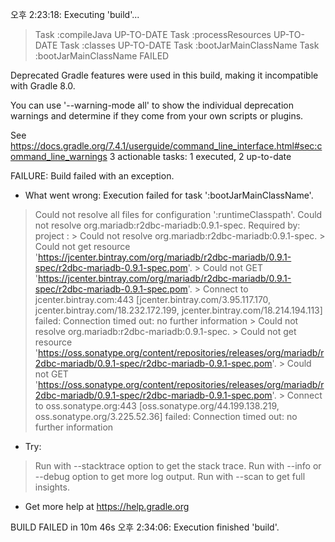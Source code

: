 오후 2:23:18: Executing 'build'...

> Task :compileJava UP-TO-DATE
> Task :processResources UP-TO-DATE
> Task :classes UP-TO-DATE
> Task :bootJarMainClassName
> Task :bootJarMainClassName FAILED

Deprecated Gradle features were used in this build, making it incompatible with Gradle 8.0.

You can use '--warning-mode all' to show the individual deprecation warnings and determine if they come from your own scripts or plugins.

See https://docs.gradle.org/7.4.1/userguide/command_line_interface.html#sec:command_line_warnings
3 actionable tasks: 1 executed, 2 up-to-date

FAILURE: Build failed with an exception.

* What went wrong:
Execution failed for task ':bootJarMainClassName'.
> Could not resolve all files for configuration ':runtimeClasspath'.
   > Could not resolve org.mariadb:r2dbc-mariadb:0.9.1-spec.
     Required by:
         project :
      > Could not resolve org.mariadb:r2dbc-mariadb:0.9.1-spec.
         > Could not get resource 'https://jcenter.bintray.com/org/mariadb/r2dbc-mariadb/0.9.1-spec/r2dbc-mariadb-0.9.1-spec.pom'.
            > Could not GET 'https://jcenter.bintray.com/org/mariadb/r2dbc-mariadb/0.9.1-spec/r2dbc-mariadb-0.9.1-spec.pom'.
               > Connect to jcenter.bintray.com:443 [jcenter.bintray.com/3.95.117.170, jcenter.bintray.com/18.232.172.199, jcenter.bintray.com/18.214.194.113] failed: Connection timed out: no further information
      > Could not resolve org.mariadb:r2dbc-mariadb:0.9.1-spec.
         > Could not get resource 'https://oss.sonatype.org/content/repositories/releases/org/mariadb/r2dbc-mariadb/0.9.1-spec/r2dbc-mariadb-0.9.1-spec.pom'.
            > Could not GET 'https://oss.sonatype.org/content/repositories/releases/org/mariadb/r2dbc-mariadb/0.9.1-spec/r2dbc-mariadb-0.9.1-spec.pom'.
               > Connect to oss.sonatype.org:443 [oss.sonatype.org/44.199.138.219, oss.sonatype.org/3.225.52.36] failed: Connection timed out: no further information

* Try:
> Run with --stacktrace option to get the stack trace.
> Run with --info or --debug option to get more log output.
> Run with --scan to get full insights.

* Get more help at https://help.gradle.org

BUILD FAILED in 10m 46s
오후 2:34:06: Execution finished 'build'.
